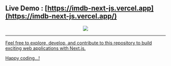 

## Live Demo :  [https://imdb-next-js.vercel.app](https://imdb-next-js.vercel.app/) 

<div align="center">
<a href="https://imdb-next-js.vercel.app/">
<img  src="https://i.ibb.co/kJfqMKV/imdb-next-js-vercel-app-2024-01-12-08-44-51.png"/>
</div>


---






Feel free to explore, develop, and contribute to this repository to build exciting web applications with Next.js.

Happy coding...!